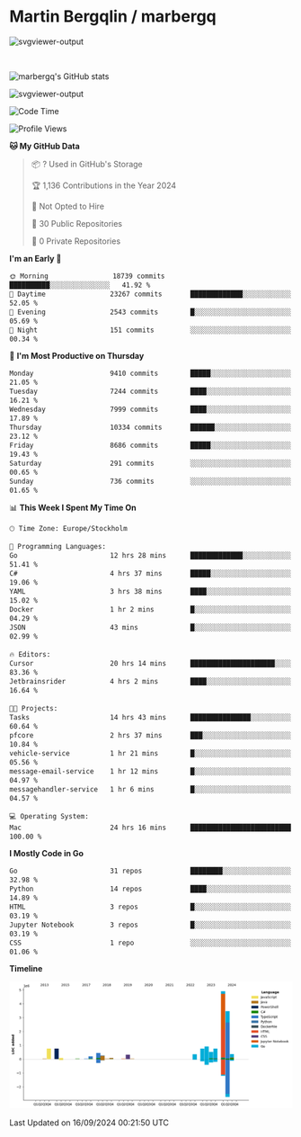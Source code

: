 # Martin Bergqlin / marbergq

![svgviewer-output](https://user-images.githubusercontent.com/2405410/206014777-22d41ecb-c24f-421d-b7d9-bba2cb5bb0de.svg)

<br>

<!--- [![Martin's Week](https://github-readme-stats.vercel.app/api/wakatime?username=marbergq&theme=dark)](https://github.com/anuraghazra/github-readme-stats) -->

![marbergq's GitHub stats](https://github-readme-stats.vercel.app/api?username=marbergq&count_private=true&show_icons=true)

![svgviewer-output](https://wakatime.com/badge/user/3f0a2069-6683-4e19-9a4a-7d21ea815067.svg)

<!--START_SECTION:waka-->
![Code Time](http://img.shields.io/badge/Code%20Time-4%2C385%20hrs%2040%20mins-blue)

![Profile Views](http://img.shields.io/badge/Profile%20Views-0-blue)

**🐱 My GitHub Data** 

> 📦 ? Used in GitHub's Storage 
 > 
> 🏆 1,136 Contributions in the Year 2024
 > 
> 🚫 Not Opted to Hire
 > 
> 📜 30 Public Repositories 
 > 
> 🔑 0 Private Repositories 
 > 
**I'm an Early 🐤** 

```text
🌞 Morning                18739 commits       ██████████░░░░░░░░░░░░░░░   41.92 % 
🌆 Daytime                23267 commits       █████████████░░░░░░░░░░░░   52.05 % 
🌃 Evening                2543 commits        █░░░░░░░░░░░░░░░░░░░░░░░░   05.69 % 
🌙 Night                  151 commits         ░░░░░░░░░░░░░░░░░░░░░░░░░   00.34 % 
```
📅 **I'm Most Productive on Thursday** 

```text
Monday                   9410 commits        █████░░░░░░░░░░░░░░░░░░░░   21.05 % 
Tuesday                  7244 commits        ████░░░░░░░░░░░░░░░░░░░░░   16.21 % 
Wednesday                7999 commits        ████░░░░░░░░░░░░░░░░░░░░░   17.89 % 
Thursday                 10334 commits       ██████░░░░░░░░░░░░░░░░░░░   23.12 % 
Friday                   8686 commits        █████░░░░░░░░░░░░░░░░░░░░   19.43 % 
Saturday                 291 commits         ░░░░░░░░░░░░░░░░░░░░░░░░░   00.65 % 
Sunday                   736 commits         ░░░░░░░░░░░░░░░░░░░░░░░░░   01.65 % 
```


📊 **This Week I Spent My Time On** 

```text
🕑︎ Time Zone: Europe/Stockholm

💬 Programming Languages: 
Go                       12 hrs 28 mins      █████████████░░░░░░░░░░░░   51.41 % 
C#                       4 hrs 37 mins       █████░░░░░░░░░░░░░░░░░░░░   19.06 % 
YAML                     3 hrs 38 mins       ████░░░░░░░░░░░░░░░░░░░░░   15.02 % 
Docker                   1 hr 2 mins         █░░░░░░░░░░░░░░░░░░░░░░░░   04.29 % 
JSON                     43 mins             █░░░░░░░░░░░░░░░░░░░░░░░░   02.99 % 

🔥 Editors: 
Cursor                   20 hrs 14 mins      █████████████████████░░░░   83.36 % 
Jetbrainsrider           4 hrs 2 mins        ████░░░░░░░░░░░░░░░░░░░░░   16.64 % 

🐱‍💻 Projects: 
Tasks                    14 hrs 43 mins      ███████████████░░░░░░░░░░   60.64 % 
pfcore                   2 hrs 37 mins       ███░░░░░░░░░░░░░░░░░░░░░░   10.84 % 
vehicle-service          1 hr 21 mins        █░░░░░░░░░░░░░░░░░░░░░░░░   05.56 % 
message-email-service    1 hr 12 mins        █░░░░░░░░░░░░░░░░░░░░░░░░   04.97 % 
messagehandler-service   1 hr 6 mins         █░░░░░░░░░░░░░░░░░░░░░░░░   04.57 % 

💻 Operating System: 
Mac                      24 hrs 16 mins      █████████████████████████   100.00 % 
```

**I Mostly Code in Go** 

```text
Go                       31 repos            ████████░░░░░░░░░░░░░░░░░   32.98 % 
Python                   14 repos            ████░░░░░░░░░░░░░░░░░░░░░   14.89 % 
HTML                     3 repos             █░░░░░░░░░░░░░░░░░░░░░░░░   03.19 % 
Jupyter Notebook         3 repos             █░░░░░░░░░░░░░░░░░░░░░░░░   03.19 % 
CSS                      1 repo              ░░░░░░░░░░░░░░░░░░░░░░░░░   01.06 % 
```



**Timeline**

![Lines of Code chart](https://raw.githubusercontent.com/marbergq/marbergq/main/assets/bar_graph.png)


 Last Updated on 16/09/2024 00:21:50 UTC
<!--END_SECTION:waka-->
